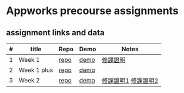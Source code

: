 # Appworks precourse assignments

## assignment links and data
| # | title | Repo | Demo | Notes | 
| --- | --- | --- | --- | --- |
| 1 | Week 1 | [repo](https://github.com/Joy-port/aw-remote-assignments/tree/master/week1) | [demo](https://joy-port.github.io/aw-remote-assignments/week1) | [修課證明](https://imgur.com/gallery/TfFXjQK) |
| 2 | Week 1 plus | [repo](https://github.com/Joy-port/aw-remote-assignments/tree/master/week1-plus) | [demo](https://joy-port.github.io/aw-remote-assignments/week1-plus) |  |
| 3 | Week 2 | [repo](https://github.com/Joy-port/aw-remote-assignments/tree/master/week2) | [demo](https://joy-port.github.io/aw-remote-assignments/week2) | [修課證明1](https://imgur.com/gallery/mx8oCpD) [修課證明2](https://imgur.com/gallery/FNuJLh2) |



